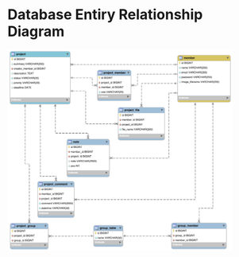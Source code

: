 # Database Entiry Relationship Diagram
<img src='https://github.com/shaurair/project-notes/blob/main/doc/ErdColorCut.png' width=90%>
